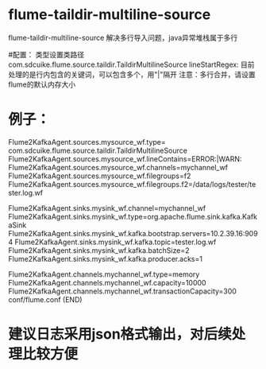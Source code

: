 # flume-taildir-multiline-source
flume-taildir-multiline-source 解决多行导入问题，java异常堆栈属于多行

#配置：
类型设置类路径com.sdcuike.flume.source.taildir.TaildirMultilineSource
lineStartRegex: 目前处理的是行内包含的关键词，可以包含多个，用"|"隔开
注意：多行合并，请设置flume的默认内存大小

# 例子：
Flume2KafkaAgent.sources.mysource_wf.type= com.sdcuike.flume.source.taildir.TaildirMultilineSource 
Flume2KafkaAgent.sources.mysource_wf.lineContains=ERROR:|WARN:
Flume2KafkaAgent.sources.mysource_wf.channels=mychannel_wf
Flume2KafkaAgent.sources.mysource_wf.filegroups=f2
Flume2KafkaAgent.sources.mysource_wf.filegroups.f2=/data/logs/tester/tester.log.wf

Flume2KafkaAgent.sinks.mysink_wf.channel=mychannel_wf
Flume2KafkaAgent.sinks.mysink_wf.type=org.apache.flume.sink.kafka.KafkaSink  
Flume2KafkaAgent.sinks.mysink_wf.kafka.bootstrap.servers=10.2.39.16:9094
Flume2KafkaAgent.sinks.mysink_wf.kafka.topic=tester.log.wf
Flume2KafkaAgent.sinks.mysink_wf.kafka.batchSize=2
Flume2KafkaAgent.sinks.mysink_wf.kafka.producer.acks=1

Flume2KafkaAgent.channels.mychannel_wf.type=memory  
Flume2KafkaAgent.channels.mychannel_wf.capacity=10000 
Flume2KafkaAgent.channels.mychannel_wf.transactionCapacity=300
conf/flume.conf (END) 



# 建议日志采用json格式输出，对后续处理比较方便
